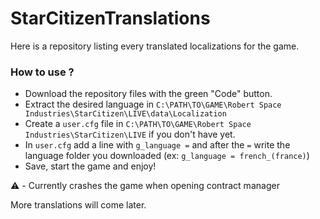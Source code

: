 # StarCitizenTranslations
Here is a repository listing every translated localizations for the game.

### How to use ?
- Download the repository files with the green "Code" button.
- Extract the desired language in `C:\PATH\TO\GAME\Robert Space Industries\StarCitizen\LIVE\data\Localization`
- Create a `user.cfg` file in `C:\PATH\TO\GAME\Robert Space Industries\StarCitizen\LIVE` if you don't have yet.
- In `user.cfg` add a line with `g_language =` and after the `=` write the language folder you downloaded (ex: `g_language = french_(france)`)
- Save, start the game and enjoy!

⚠️ - Currently crashes the game when opening contract manager


More translations will come later.
